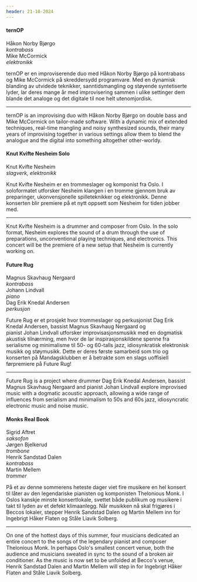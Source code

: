 ```yaml
---
header: 21-10-2024
---
```


<div class="band">
    <h4 class="band-name">ternOP</h4>
    <div class="band-info">
        <div class="band-members">
            Håkon Norby Bjørgo<br> <em>kontrabass</em><br>
            Mike McCormick<br> <em>elektronikk</em> 
        </div>
        <div class="band-text">
            <p>ternOP er en improviserende duo med Håkon Norby Bjørgo på kontrabass og Mike McCormick på skreddersydd programvare. Med en dynamisk blanding av utvidede teknikker, sanntidsmangling og støyende syntetiserte lyder, lar deres mange år med improvisering sammen i ulike settinger dem blande det analoge og det digitale til noe helt utenomjordisk.</p>
            <hr>
            <p>ternOP is an improvising duo with Håkon Norby Bjørgo on double bass and Mike McCormick on tailor-made software. With a dynamic mix of extended techniques, real-time mangling and noisy synthesized sounds, their many years of improvising together in various settings allow them to blend the analogue and the digital into something altogether other-worldy.</p>
        </div>
    </div>
</div>

<div class="band">
    <h4 class="band-name">Knut Kvifte Nesheim Solo</h4>
    <div class="band-info">
        <div class="band-members">
            Knut Kvifte Nesheim<br> <em>slagverk, elektronikk</em>
        </div>
        <div class="band-text">
            <p>Knut Kvifte Nesheim er en trommeslager og komponist fra Oslo. I soloformatet utforsker Nesheim klangen i en tromme gjennom bruk av preparinger, ukonvensjonelle spilleteknikker og elektronikk. Denne konserten blir premiere på et nytt oppsett som Nesheim for tiden jobber med.</p>
            <hr>
            <p>Knut Kvifte Nesheim is a drummer and composer from Oslo. In the solo format, Nesheim explores the sound of a drum through the use of preparations, unconventional playing techniques, and electronics. This concert will be the premiere of a new setup that Nesheim is currently working on.</p>
        </div>
    </div>
</div>

<div class="band">
    <h4 class="band-name">Future Rug</h4>
    <div class="band-info">
        <div class="band-members">
            Magnus Skavhaug Nergaard<br> <em>kontrabass</em><br>
            Johann Lindvall<br> <em>piano</em><br>
            Dag Erik Knedal Andersen<br> <em>perkusjon</em>
        </div>
        <div class="band-text">
            <p>Future Rug er et prosjekt hvor trommeslager og perkusjonist Dag Erik Knedal Andersen, bassist Magnus Skavhaug Nergaard og pianist Johan Lindvall utforsker improvisasjonsmusikk med en dogmatisk akustisk tilnærming, men hvor de lar inspirasjonskildene spenne fra serialisme og minimalisme til 50- og 60-talls jazz, idiosynkratisk elektronisk musikk og støymusikk. Dette er deres første samarbeid som trio og konserten på Mandagsklubben er å betrakte som en slags uoffisiell førpremiere på Future Rug!</p>
            <hr>
            <p>Future Rug is a project where drummer Dag Erik Knedal Andersen, bassist Magnus Skavhaug Nergaard and pianist Johan Lindvall explore improvised music with a dogmatic acoustic approach, allowing a wide range of influences from serialism and minimalism to 50s and 60s jazz, idiosyncratic electronic music and noise music.</p>
        </div>
    </div>
</div>

<div class="band">
    <h4 class="band-name">Monks Real Book</h4>
    <div class="band-info">
        <div class="band-members">
            Sigrid Aftret<br> <em>saksofon</em><br>
            Jørgen Bjelkerud<br> <em>trombone</em><br>
            Henrik Sandstad Dalen<br> <em>kontrabass</em><br>
            Martin Mellem<br> <em>trommer</em>
        </div>
        <div class="band-text">
            <p>På et av denne sommerens heteste dager viet fire musikere en hel konsert til låter av den legendariske pianisten og komponisten Thelonious Monk. I Oslos kanskje minste konsertlokale, svettet både publikum og musikere i takt til lyden av et defekt klimaanlegg. Når musikken nå skal frigjøres i Beccos lokaler, stepper Henrik Sandstad Dalen og Martin Mellem inn for Ingebrigt Håker Flaten og Ståle Liavik Solberg.</p>
            <hr>
            <p>On one of the hottest days of this summer, four musicians dedicated an entire concert to the songs of the legendary pianist and composer Thelonious Monk. In perhaps Oslo's smallest concert venue, both the audience and musicians sweated in sync to the sound of a broken air conditioner. As the music is now set to be unfolded at Becco&#39;s venue, Henrik Sandstad Dalen and Martin Mellem will step in for Ingebrigt Håker Flaten and Ståle Liavik Solberg.</p>
        </div>
    </div>
</div>
